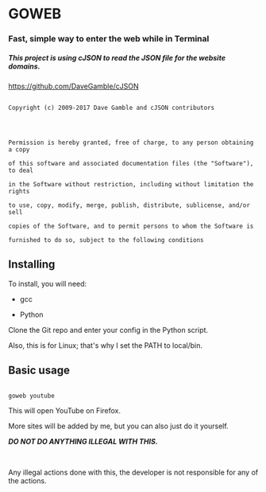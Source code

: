 # GOWEB




### Fast, simple way to enter the web while in Terminal 





##### This project is using cJSON to read the JSON file for the website domains.

https://github.com/DaveGamble/cJSON




```

Copyright (c) 2009-2017 Dave Gamble and cJSON contributors




Permission is hereby granted, free of charge, to any person obtaining a copy

of this software and associated documentation files (the "Software"), to deal

in the Software without restriction, including without limitation the rights

to use, copy, modify, merge, publish, distribute, sublicense, and/or sell

copies of the Software, and to permit persons to whom the Software is

furnished to do so, subject to the following conditions

```





## Installing

To install, you will need:

- gcc

- Python




Clone the Git repo and enter your config in the Python script.

Also, this is for Linux; that's why I set the PATH to local/bin.




## Basic usage

```

goweb youtube

```

This will open YouTube on Firefox.

More sites will be added by me, but you can also just do it yourself.




***DO NOT DO ANYTHING ILLEGAL WITH THIS.***

<br>

Any illegal actions done with this, the developer is not responsible for any of the actions.